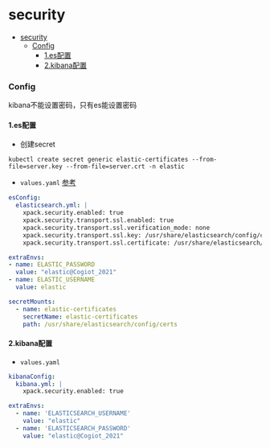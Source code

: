 # security

<!-- @import "[TOC]" {cmd="toc" depthFrom=1 depthTo=6 orderedList=false} -->
<!-- code_chunk_output -->

- [security](#security)
    - [Config](#config)
      - [1.es配置](#1es配置)
      - [2.kibana配置](#2kibana配置)

<!-- /code_chunk_output -->

### Config

kibana不能设置密码，只有es能设置密码

#### 1.es配置

* 创建secret
```shell
kubectl create secret generic elastic-certificates --from-file=server.key --from-file=server.crt -n elastic
```

* `values.yaml`
[参考](https://www.elastic.co/guide/en/elasticsearch/reference/current/security-settings.html)
```yaml
esConfig:
  elasticsearch.yml: |
    xpack.security.enabled: true
    xpack.security.transport.ssl.enabled: true
    xpack.security.transport.ssl.verification_mode: none
    xpack.security.transport.ssl.key: /usr/share/elasticsearch/config/certs/server.key
    xpack.security.transport.ssl.certificate: /usr/share/elasticsearch/config/certs/server.crt

extraEnvs:
- name: ELASTIC_PASSWORD
  value: "elastic@Cogiot_2021"
- name: ELASTIC_USERNAME
  value: elastic

secretMounts:
  - name: elastic-certificates
    secretName: elastic-certificates
    path: /usr/share/elasticsearch/config/certs
```

#### 2.kibana配置

* `values.yaml`
```yaml
kibanaConfig:
  kibana.yml: |
    xpack.security.enabled: true

extraEnvs:
  - name: 'ELASTICSEARCH_USERNAME'
    value: "elastic"
  - name: 'ELASTICSEARCH_PASSWORD'
    value: "elastic@Cogiot_2021"
```
